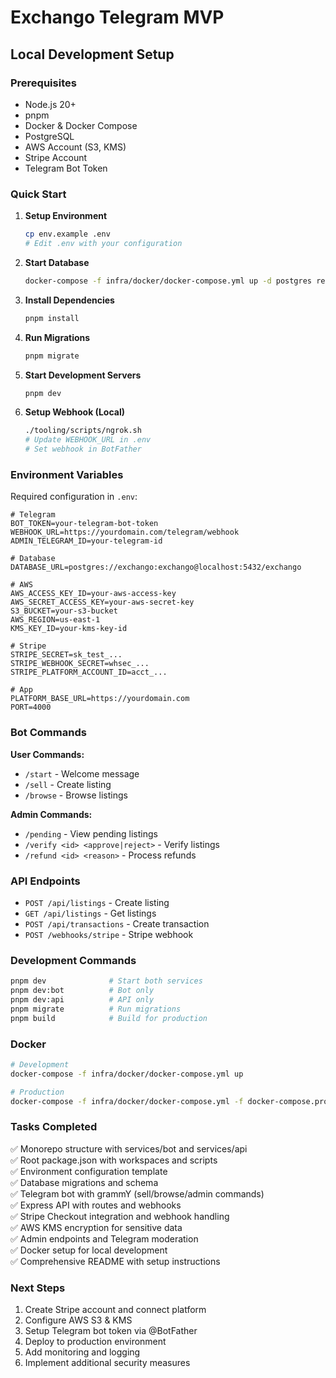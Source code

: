 # Exchango Telegram MVP

## Local Development Setup

### Prerequisites
- Node.js 20+
- pnpm
- Docker & Docker Compose
- PostgreSQL
- AWS Account (S3, KMS)
- Stripe Account
- Telegram Bot Token

### Quick Start

1. **Setup Environment**
   ```bash
   cp env.example .env
   # Edit .env with your configuration
   ```

2. **Start Database**
   ```bash
   docker-compose -f infra/docker/docker-compose.yml up -d postgres redis
   ```

3. **Install Dependencies**
   ```bash
   pnpm install
   ```

4. **Run Migrations**
   ```bash
   pnpm migrate
   ```

5. **Start Development Servers**
   ```bash
   pnpm dev
   ```

6. **Setup Webhook (Local)**
   ```bash
   ./tooling/scripts/ngrok.sh
   # Update WEBHOOK_URL in .env
   # Set webhook in BotFather
   ```

### Environment Variables

Required configuration in `.env`:

```env
# Telegram
BOT_TOKEN=your-telegram-bot-token
WEBHOOK_URL=https://yourdomain.com/telegram/webhook
ADMIN_TELEGRAM_ID=your-telegram-id

# Database
DATABASE_URL=postgres://exchango:exchango@localhost:5432/exchango

# AWS
AWS_ACCESS_KEY_ID=your-aws-access-key
AWS_SECRET_ACCESS_KEY=your-aws-secret-key
S3_BUCKET=your-s3-bucket
AWS_REGION=us-east-1
KMS_KEY_ID=your-kms-key-id

# Stripe
STRIPE_SECRET=sk_test_...
STRIPE_WEBHOOK_SECRET=whsec_...
STRIPE_PLATFORM_ACCOUNT_ID=acct_...

# App
PLATFORM_BASE_URL=https://yourdomain.com
PORT=4000
```

### Bot Commands

**User Commands:**
- `/start` - Welcome message
- `/sell` - Create listing
- `/browse` - Browse listings

**Admin Commands:**
- `/pending` - View pending listings
- `/verify <id> <approve|reject>` - Verify listings
- `/refund <id> <reason>` - Process refunds

### API Endpoints

- `POST /api/listings` - Create listing
- `GET /api/listings` - Get listings
- `POST /api/transactions` - Create transaction
- `POST /webhooks/stripe` - Stripe webhook

### Development Commands

```bash
pnpm dev              # Start both services
pnpm dev:bot          # Bot only
pnpm dev:api          # API only
pnpm migrate          # Run migrations
pnpm build            # Build for production
```

### Docker

```bash
# Development
docker-compose -f infra/docker/docker-compose.yml up

# Production
docker-compose -f infra/docker/docker-compose.yml -f docker-compose.prod.yml up
```

### Tasks Completed

✅ Monorepo structure with services/bot and services/api  
✅ Root package.json with workspaces and scripts  
✅ Environment configuration template  
✅ Database migrations and schema  
✅ Telegram bot with grammY (sell/browse/admin commands)  
✅ Express API with routes and webhooks  
✅ Stripe Checkout integration and webhook handling  
✅ AWS KMS encryption for sensitive data  
✅ Admin endpoints and Telegram moderation  
✅ Docker setup for local development  
✅ Comprehensive README with setup instructions  

### Next Steps

1. Create Stripe account and connect platform
2. Configure AWS S3 & KMS
3. Setup Telegram bot token via @BotFather
4. Deploy to production environment
5. Add monitoring and logging
6. Implement additional security measures
